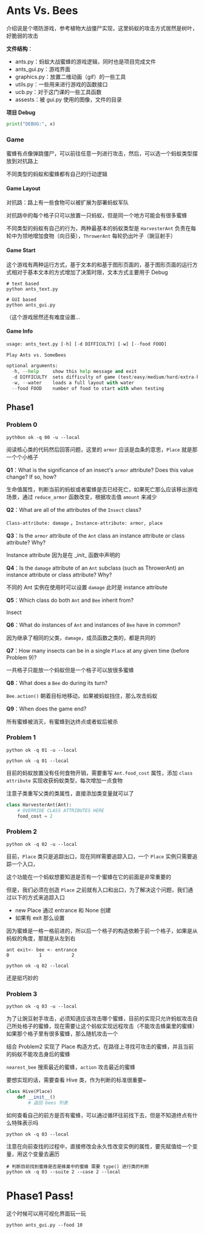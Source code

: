 # Ants Vs. Bees

介绍说是个塔防游戏，参考植物大战僵尸实现，这里蚂蚁的攻击方式居然是树叶，好脆弱的攻击

**文件结构**：

- ants.py：蚂蚁大战蜜蜂的游戏逻辑，同时也是项目完成文件
- ants_gui.py：游戏界面
- graphics.py：放置二维动画（gif）的一些工具
- utils.py：一些用来进行游戏的函数接口
- ucb.py：对于这门课的一些工具函数
- assests：被 gui.py 使用的图像，文件的目录

**项目 Debug** 

```python
print("DEBUG:", x)
```

### Game

蜜蜂有点像弹跳僵尸，可以前往任意一列进行攻击，然后，可以选一个蚂蚁类型摆放到对抗路上

不同类型的蚂蚁和蜜蜂都有自己的行动逻辑

#### Game Layout

对抗路：路上有一些食物可以被扩展为部署蚂蚁军队

对抗路中的每个格子只可以放置一只蚂蚁，但是同一个地方可能会有很多蜜蜂

不同类型的蚂蚁有自己的行为，两种最基本的蚂蚁类型是 `HarvesterAnt` 负责在每轮中为领地增加食物（向日葵），`ThrowerAnt` 每轮扔出叶子（豌豆射手）

#### Game Start

这个游戏有两种运行方式，基于文本的和基于图形页面的，基于图形页面的运行方式相对于基本文本的方式增加了决策时限，文本方式主要用于 Debug

```shell
# text based
python ants_text.py

# GUI based
python ants_gui.py
```

（这个游戏居然还有难度设置... 

#### Game Info

```python
usage: ants_text.py [-h] [-d DIFFICULTY] [-w] [--food FOOD]

Play Ants vs. SomeBees

optional arguments:
  -h, --help     show this help message and exit
  -d DIFFICULTY  sets difficulty of game (test/easy/medium/hard/extra-hard)
  -w, --water    loads a full layout with water
  --food FOOD    number of food to start with when testing
```



## Phase1

### Problem 0

```shell
pyth0on ok -q 00 -u --local
```

阅读核心类的代码然后回答问题，这里的 `armor` 应该是血条的意思，`Place` 就是那一个个小格子

**Q1**：What is the significance of an insect's `armor` attribute? Does this value change? If so, how?

生命值属性，判断当前的蚂蚁或者蜜蜂是否已经死亡，如果死亡那么应该移出游戏场景，通过 `reduce_armor` 函数改变，根据攻击值 `amount` 来减少

**Q2**：What are all of the attributes of the `Insect` class?

`Class-attribute: damage` ，`Instance-attribute: armor, place` 

**Q3**：Is the `armor` attribute of the `Ant` class an instance attribute or class attribute? Why?

Instance attribute 因为是在 \__init__ 函数中声明的

**Q4**：Is the `damage` attribute of an `Ant` subclass (such as ThrowerAnt) an instance attribute or class attribute? Why?

不同的 Ant 实例在使用时可以设置 `damage` 此时是 instance attribute

**Q5**：Which class do both `Ant` and `Bee` inherit from?

Insect

**Q6**：What do instances of `Ant` and instances of `Bee` have in common?

因为继承了相同的父类，`damage`，成员函数之类的，都是共同的

**Q7**：How many insects can be in a single `Place` at any given time (before Problem 9)?

一共格子只能放一个蚂蚁但是一个格子可以放很多蜜蜂

**Q8**：What does a `Bee` do during its turn?

`Bee.action()` 朝着目标地移动，如果被蚂蚁挡住，那么攻击蚂蚁

**Q9**：When does the game end?

所有蜜蜂被消灭，有蜜蜂到达终点或者蚁后被杀



### Problem 1

```shell
python ok -q 01 -u --local
```

```shell
python ok -q 01 --local
```

目前的蚂蚁放置没有任何食物开销，需要重写 `Ant.food_cost` 属性，添加 `class attribute` 实现收获蚂蚁类型，每次增加一点食物

注意子类重写父类的类属性，直接添加类变量就可以了

```python
class HarvesterAnt(Ant):
    # OVERRIDE CLASS ATTRIBUTES HERE
    food_cost = 2
```



### Problem 2

```shell
python ok -q 02 -u --local
```

目前，`Place` 类只是追踪出口，现在同样需要追踪入口，一个 `Place` 实例只需要追踪一个入口，

这个功能在一个蚂蚁想要知道是否有一个蜜蜂在它的前面是非常重要的

但是，我们必须在创造 `Place` 之前就有入口和出口，为了解决这个问题，我们通过以下的方式来追踪入口

- new Place 通过 entrance 和 None 创建
- 如果有 exit 那么设置

因为蜜蜂是一格一格前进的，所以后一个格子的构造依赖于前一个格子，如果是从蚂蚁的角度，那就是从左到右

```shell
ant exit<- bee <- entrance
0			1			2
```

```shell
python ok -q 02 --local
```

还是挺巧妙的



### Problem 3

```shell
python ok -q 03 -u --local
```

为了让豌豆射手攻击，必须知道应该攻击哪个蜜蜂，目前的实现只允许蚂蚁攻击自己所处格子的蜜蜂，现在需要让这个蚂蚁实现远程攻击（不能攻击蜂巢里的蜜蜂）如果那个格子里有很多蜜蜂，那么随机攻击一个

结合 Problem2 实现了 Place 构造方式，在路径上寻找可攻击的蜜蜂，并且当前的蚂蚁不能攻击身后的蜜蜂

`nearest_bee` 搜索最近的蜜蜂，`action` 攻击最近的蜜蜂

要想实现的话，需要查看 Hive 类，作为判断的标准很重要~

```python
class Hive(Place)
	def __init__()
    	# 返回 bees 列表
```

如何查看自己的前方是否有蜜蜂，可以通过循环往前找下去，但是不知道终点有什么特殊表示吗

```shell
python ok -q 03 --local
```

注意在向前查找的过程中，直接修改会永久性改变实例的属性，要先赋值给一个变量，用这个变量去遍历

```shell
# 判断目前找到蜜蜂是否是蜂巢中的蜜蜂 需要 type() 进行类的判断
python ok -q 03 --suite 2 --case 2 --local
```



# Phase1 Pass!

这个时候可以用可视化界面玩一玩

```shell
python ants_gui.py --food 10
```